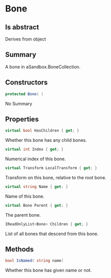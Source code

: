 # Bone

## Is abstract
Derives from object

## Summary

A bone in aSandbox.BoneCollection.
## Constructors

```c#
protected Bone( ) 
```
No Summary
## Properties

```c#
virtual bool HasChildren { get; } 
```
Whether this bone has any child bones.
```c#
virtual int Index { get; } 
```
Numerical index of this bone.
```c#
virtual Transform LocalTransform { get; } 
```
Transform on this bone, relative to the root bone.
```c#
virtual string Name { get; } 
```
Name of this bone.
```c#
virtual Bone Parent { get; } 
```
The parent bone.
```c#
IReadOnlyList<Bone> Children { get; } 
```
List of all bones that descend from this bone.
## Methods

```c#
bool IsNamed( string name) 
```
Whether this bone has given name or not.
